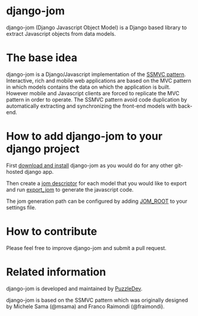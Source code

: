 # django-jom

django-jom (Django Javascript Object Model) is a Django based library to extract Javascript objects from data models.

# The base idea

django-jom is a Django/Javascript implementation of the [SSMVC pattern](https://github.com/msama/django-jom/wiki/The-SSMVC-pattern). Interactive, rich and mobile web applications are based on the MVC pattern in which models contains the data on which the application is built. However mobile and Javascript clients are forced to replicate the MVC pattern in order to operate. The SSMVC pattern avoid code duplication by automatically extracting and synchronizing the front-end models with back-end.

# How to add django-jom to your django project

First [download and install](https://github.com/msama/django-jom/wiki/Installing-django-jom) django-jom as you would do for any other git-hosted django app.

Then create a [jom descriptor](https://github.com/msama/django-jom/wiki/Creating-a-JomDescriptor) for each model that you would like to export and run [export_jom](wiki/Exporting-Jom-files) to generate the javascript code.

The jom generation path can be configured by adding [JOM_ROOT](https://github.com/msama/django-jom/wiki/Configure-the-javascript-export-path) to your settings file.

# How to contribute

Please feel free to improve django-jom and submit a pull request.

# Related information

django-jom is developed and maintained by [PuzzleDev](www.puzzledev.com).

django-jom is based on the SSMVC pattern which was originally designed by Michele Sama (@msama) and Franco Raimondi (@fraimondi).